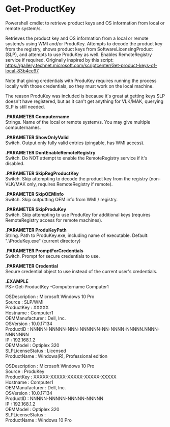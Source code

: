 # Get-ProductKey
Powershell cmdlet to retrieve product keys and OS information from local or remote system/s.

Retrieves the product key and OS information from a local or remote system/s using WMI and/or ProduKey. Attempts to
decode the product key from the registry, shows product keys from SoftwareLicensingProduct (SLP), and attempts to use
ProduKey as well. Enables RemoteRegistry service if required.
Originally inspired by this script: https://gallery.technet.microsoft.com/scriptcenter/Get-product-keys-of-local-83b4ce97

Note that giving credentials with ProduKey requires running the process locally with those credentials, so they must
work on the local machine. 

The reason ProduKey was included is because it's great at getting keys SLP doesn't have registered, but as it can't get
anything for VLK/MAK, querying SLP is still needed.  

**.PARAMETER Computername**  
   Strings. Name of the local or remote system/s. You may give multiple computernames.
	
**.PARAMETER ShowOnlyValid**  
   Switch. Output only fully valid entries (pingable, has WMI access).

**.PARAMETER DontEnableRemoteRegistry**  
  Switch. Do NOT attempt to enable the RemoteRegistry service if it's disabled.

**.PARAMETER SkipRegProductKey**  
  Switch. Skip attempting to decode the product key from the registry (non-VLK/MAK only, requires RemoteRegistry if remote).

**.PARAMETER SkipOEMInfo**  
  Switch. Skip outputting OEM info from WMI / registry.

**.PARAMETER SkipProduKey**  
  Switch. Skip attempting to use ProduKey for additional keys (requires RemoteRegistry access for remote machines).

**.PARAMETER ProduKeyPath**  
  String. Path to ProduKey.exe, including name of executable. Default: ".\ProduKey.exe" (current directory)

**.PARAMETER PromptForCredentials**  
  Switch. Prompt for secure credentials to use.

**.PARAMETER Credential**  
  Secure credential object to use instead of the current user's credentials.

**.EXAMPLE**  
  PS> Get-ProductKey -Computername Computer1  

 OSDescription    : Microsoft Windows 10 Pro  
 Source           : SLP/WMI  
 ProductKey       : XXXXX  
 Hostname         : Computer1  
 OEMManufacturer  : Dell, Inc.  
 OSVersion        : 10.0.17134  
 ProductID        : NNNNN-NNNNN-NNN-NNNNNN-NN-NNNN-NNNNN.NNNN-NNNNNNN  
 IP               : 192.168.1.2  
 OEMModel         : Optiplex 320  
 SLPLicenseStatus : Licensed  
 ProductName      : Windows(R), Professional edition  
  
 OSDescription    : Microsoft Windows 10 Pro  
 Source           : ProduKey  
 ProductKey       : XXXXX-XXXXX-XXXXX-XXXXX-XXXXX  
 Hostname         : Computer1  
 OEMManufacturer  : Dell, Inc.  
 OSVersion        : 10.0.17134  
 ProductID        : NNNNN-NNNNN-NNNNN-NNNNN  
 IP               : 192.168.1.2  
 OEMModel         : Optiplex 320  
 SLPLicenseStatus :  
 ProductName      : Windows 10 Pro  
